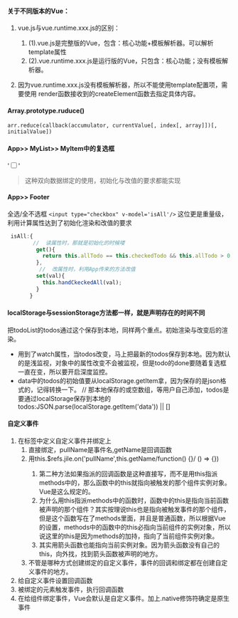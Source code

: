 #### 关于不同版本的Vue：
	
1. vue.js与vue.runtime.xxx.js的区别：
     1. (1).vue.js是完整版的Vue，包含：核心功能+模板解析器。可以解析template属性
     2. (2).vue.runtime.xxx.js是运行版的Vue，只包含：核心功能；没有模板解析器。

2. 因为vue.runtime.xxx.js没有模板解析器，所以不能使用template配置项，需要使用
    render函数接收到的createElement函数去指定具体内容。 



#### Array.prototype.ruduce()
`arr.reduce(callback(accumulator, currentValue[, index[, array]])[, initialValue])`


####  App>> MyList>> MyItem中的复选框
<!-- 这里利用v-model的数据双向绑定，input的行为和todo中的done绑定上了
                为啥改变这里状态的同时会改变APP中的数据？因为数据是通过从props传过来的，这里改了，双向绑定，app中也就改了。
                不推荐这种方法，因为Vue是不支持改props的，这里因为传过来的props是引用数据类型，所以可以改，如果props是基本数据类型改了就会报错
         -->
'<input type="checkbox" v-model='todo.done'/>'
>这种双向数据绑定的使用，初始化与改值的要求都能实现

#### App>> Footer
全选/全不选框
`<input type="checkbox" v-model='isAll'/>`
这位更是重量级，利用计算属性达到了初始化渲染和改值的要求
```js
 isAll:{
        //  读属性时，那就是初始化的时候喽
         get(){
           return this.allTodo == this.checkedTodo && this.allTodo > 0
         },
          //  改属性时，利用App传来的方法改值     
         set(val){
           this.handCkeckedAll(val);
         }
       }
```

#### localStorage与sessionStorage方法都一样，就是声明存在的时间不同
把todoList的todos通过这个保存到本地，同样两个重点。初始渲染与改变后的渲染。
* 用到了watch属性，当todos改变，马上把最新的todos保存到本地。因为默认的是浅监视，对象中的属性改变不会被监视，但是todo的done要随着复选框一直在变，所以要开启深度监控。
* data中的todos的初始值要从localStorage.getItem拿，因为保存的是json格式的，记得转换一下。
    // 那本地保存的或空数组，等用户自己添加，todos是要通过localStorage保存到本地的
            todos:JSON.parse(localStorage.getItem('data')) || []

#### 自定义事件
  1. 在标签中定义自定义事件并绑定上
     1. <Jile v-on:pullName="getName" name='张三' age='18' address="阴曹地府"/> 直接绑定，pullName是事件名,getName是回调函数
     2. <Jile ref="jile" name='张三' age='18' address="阴曹地府"/>用this.$refs.jile.on('pullName',this.getName/function() {}/ () => {})
           1. 第二种方法如果指派的回调函数是这种直接写，而不是用this指派methods中的，那么函数中的this就指向被触发的那个组件实例对象。 Vue是这么规定的。
           2. 为什么用this指派methods中的函数时，函数中的this是指向当前函数被声明的那个组件？其实按理说this也是指向被触发事件的那个组件，但是这个函数写在了methods里面，并且是普通函数，所以根据Vue的设置，methods中的函数中的this必指向当前组件的实例对象，所以说这里的this是因为methods的加持，指向了当前组件实例对象。
           3. 其实用箭头函数也能指向当前实例对象。因为箭头函数没有自己的this，向外找，找到箭头函数被声明的地方。
     3. 不管是哪种方式创建绑定的自定义事件，事件的回调和绑定都在创建自定义事件的地方。
  2. 给自定义事件设置回调函数
  3. 被绑定的元素触发事件，执行回调函数
  4. 在给组件绑定事件，Vue会默认是自定义事件。加上.native修饰符确定是原生事件
